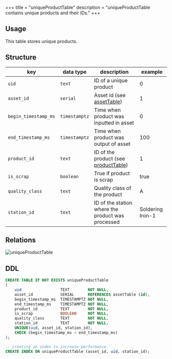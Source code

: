 +++
title = "uniqueProductTable"
description = "uniqueProductTable contains unique products and their IDs." 
+++

## Usage

This table stores unique products.

## Structure

| key                  | data type     | description                                             | example          |
|----------------------|---------------|---------------------------------------------------------|------------------|
| `uid`                | `text`        | ID of a unique product                                  | 0                |
| `asset_id`           | `serial`      | Asset id (see [assetTable](../assettable))              | 1                |
| `begin_timestamp_ms` | `timestamptz` | Time when product was inputted in asset                 | 0                |
| `end_timestamp_ms`   | `timestamptz` | Time when product was output of asset                   | 100              |
| `product_id`         | `text`        | ID of the product (see [productTable](../producttable)) | 1                |
| `is_scrap`           | `boolean`     | True if product is scrap                                | true             |
| `quality_class`      | `text`        | Quality class of the product                            | A                |
| `station_id`         | `text`        | ID of the station where the product was processed       | Soldering Iron-1 |


## Relations

![uniqueProductTable](/images/architecture/datamodel/database/uniqueproducttable.png)

## DDL
```sql
CREATE TABLE IF NOT EXISTS uniqueProductTable
(
    uid                 TEXT        NOT NULL,
    asset_id            SERIAL      REFERENCES assetTable (id),
    begin_timestamp_ms  TIMESTAMPTZ NOT NULL,
    end_timestamp_ms    TIMESTAMPTZ NOT NULL,
    product_id          TEXT        NOT NULL,
    is_scrap            BOOLEAN     NOT NULL,
    quality_class       TEXT        NOT NULL,
    station_id          TEXT        NOT NULL,
    UNIQUE(uid, asset_id, station_id),
    CHECK (begin_timestamp_ms < end_timestamp_ms)
);

-- creating an index to increase performance
CREATE INDEX ON uniqueProductTable (asset_id, uid, station_id);
```

